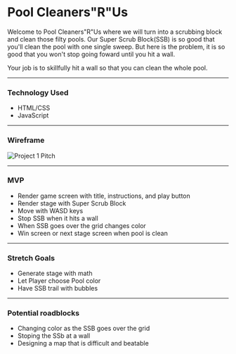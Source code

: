 # Pool Cleaners"R"Us

Welcome to Pool Cleaners"R"Us where we will turn into a scrubbing block and clean those filty pools. Our Super Scrub Block(SSB) is so good that you'll clean the pool with one single sweep. But here is the problem, it is so good that you won't stop going foward until you hit a wall.

Your job is to skillfully hit a wall so that you can clean the whole pool.

---
### Technology Used
- HTML/CSS
- JavaScript

---
### Wireframe
![Project 1 Pitch](https://user-images.githubusercontent.com/117226930/204963306-af6f0bc1-1a6a-4bfa-8e2f-193ef50ad503.JPG)

---
### MVP
- Render game screen with title, instructions, and play button
- Render stage with Super Scrub Block
- Move with WASD keys
- Stop SSB when it hits a wall
- When SSB goes over the grid changes color
- Win screen or next stage screen when pool is clean

---
### Stretch Goals
- Generate stage with math
- Let Player choose Pool color
- Have SSB trail with bubbles

---
### Potential roadblocks
- Changing color as the SSB goes over the grid
- Stoping the SSb at a wall
- Designing a map that is difficult and beatable
